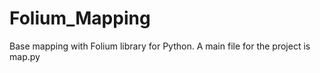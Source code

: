 # Folium_Mapping
Base mapping with Folium library for Python.
A main file for the project is map.py
